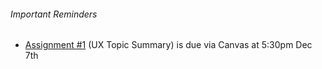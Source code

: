 ###### Important Reminders

* [Assignment #1](https://canvas.sfu.ca/courses/22099/assignments/112757) (UX Topic Summary) is due via Canvas at 5:30pm Dec 7th
